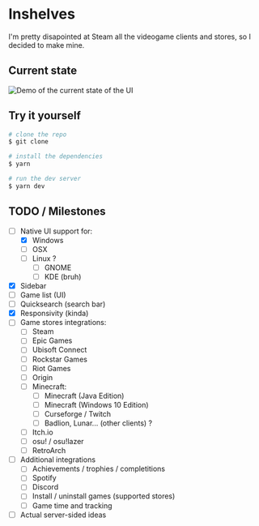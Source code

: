 # Inshelves

I'm pretty disapointed at Steam all the videogame clients and stores, so I decided to make mine.

## Current state

![Demo of the current state of the UI](https://i.imgur.com/yzVxSHs.png)

## Try it yourself

```bash
# clone the repo
$ git clone

# install the dependencies
$ yarn

# run the dev server
$ yarn dev
```

## TODO / Milestones

* [ ] Native UI support for:
  * [X] Windows
  * [ ] OSX
  * [ ] Linux ?
    * [ ] GNOME
    * [ ] KDE (bruh)
* [X] Sidebar
* [ ] Game list (UI)
* [ ] Quicksearch (search bar)
* [X] Responsivity (kinda)
* [ ] Game stores integrations:
  * [ ] Steam
  * [ ] Epic Games
  * [ ] Ubisoft Connect
  * [ ] Rockstar Games
  * [ ] Riot Games
  * [ ] Origin
  * [ ] Minecraft:
    * [ ] Minecraft (Java Edition)
    * [ ] Minecraft (Windows 10 Edition)
    * [ ] Curseforge / Twitch
    * [ ] Badlion, Lunar... (other clients) ?
  * [ ] Itch.io
  * [ ] osu! / osu!lazer
  * [ ] RetroArch
* [ ] Additional integrations
  * [ ] Achievements / trophies / completitions
  * [ ] Spotify
  * [ ] Discord
  * [ ] Install / uninstall games (supported stores)
  * [ ] Game time and tracking
* [ ] Actual server-sided ideas
